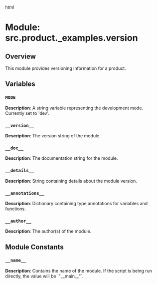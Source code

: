 html
<h1>Module: src.product._examples.version</h1>

<h2>Overview</h2>
<p>This module provides versioning information for a product.</p>

<h2>Variables</h2>

<h3><code>MODE</code></h3>

<p><strong>Description</strong>: A string variable representing the development mode.  Currently set to 'dev'.</p>


<h3><code>__version__</code></h3>

<p><strong>Description</strong>: The version string of the module.</p>


<h3><code>__doc__</code></h3>

<p><strong>Description</strong>: The documentation string for the module.</p>


<h3><code>__details__</code></h3>

<p><strong>Description</strong>: String containing details about the module version.</p>


<h3><code>__annotations__</code></h3>

<p><strong>Description</strong>: Dictionary containing type annotations for variables and functions.</p>


<h3><code>__author__</code></h3>

<p><strong>Description</strong>: The author(s) of the module.</p>

<h2>Module Constants</h2>

<h3><code>__name__</code></h3>
<p><strong>Description</strong>: Contains the name of the module. If the script is being run directly, the value will be `"__main__"`.</p>
